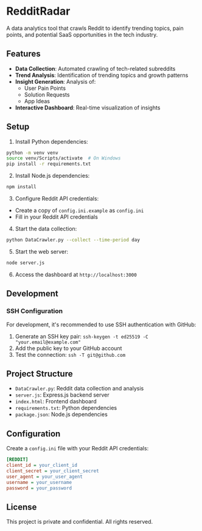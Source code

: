 # RedditRadar

A data analytics tool that crawls Reddit to identify trending topics, pain points, and potential SaaS opportunities in the tech industry.

## Features

- **Data Collection**: Automated crawling of tech-related subreddits
- **Trend Analysis**: Identification of trending topics and growth patterns
- **Insight Generation**: Analysis of:
  - User Pain Points
  - Solution Requests
  - App Ideas
- **Interactive Dashboard**: Real-time visualization of insights

## Setup

1. Install Python dependencies:
```bash
python -m venv venv
source venv/Scripts/activate  # On Windows
pip install -r requirements.txt
```

2. Install Node.js dependencies:
```bash
npm install
```

3. Configure Reddit API credentials:
- Create a copy of `config.ini.example` as `config.ini`
- Fill in your Reddit API credentials

4. Start the data collection:
```bash
python DataCrawler.py --collect --time-period day
```

5. Start the web server:
```bash
node server.js
```

6. Access the dashboard at `http://localhost:3000`

## Development

### SSH Configuration
For development, it's recommended to use SSH authentication with GitHub:
1. Generate an SSH key pair: `ssh-keygen -t ed25519 -C "your.email@example.com"`
2. Add the public key to your GitHub account
3. Test the connection: `ssh -T git@github.com`

## Project Structure

- `DataCrawler.py`: Reddit data collection and analysis
- `server.js`: Express.js backend server
- `index.html`: Frontend dashboard
- `requirements.txt`: Python dependencies
- `package.json`: Node.js dependencies

## Configuration

Create a `config.ini` file with your Reddit API credentials:
```ini
[REDDIT]
client_id = your_client_id
client_secret = your_client_secret
user_agent = your_user_agent
username = your_username
password = your_password
```

## License

This project is private and confidential. All rights reserved. 